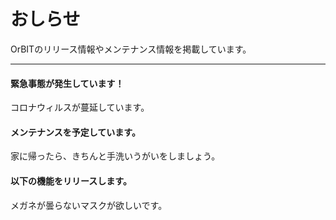 # おしらせ
OrBITのリリース情報やメンテナンス情報を掲載しています。

---

#### <Badge text="緊急" type="error" vertical="medium"/> 緊急事態が発生しています！ 
コロナウィルスが蔓延しています。

#### <Badge text="メンテナンス情報" type="warning" vertical="medium"/> メンテナンスを予定しています。
家に帰ったら、きちんと手洗いうがいをしましょう。

#### <Badge text="リリース情報" type="tip" vertical="medium"/> 以下の機能をリリースします。
メガネが曇らないマスクが欲しいです。

<br><br>
<Footer/>